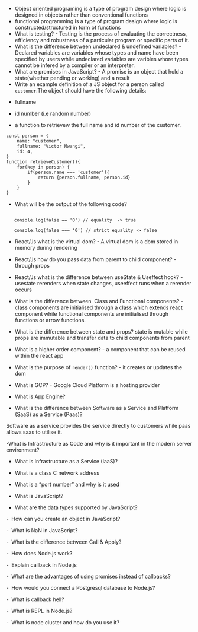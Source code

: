 - Object oriented programing is a type of program design where logic is designed in objects rather than conventional functions
- functional programming is a type of program design where logic is constructed/structured in form of functions
- What is testing? - Testing is the process of evaluating the correctness, efficiency and robustness of a particular program or specific parts of it.
- What is the difference between undeclared & undefined variables? -Declared variables are variables whose types and name have been specified by users while undeclared variables are varibles whore types cannot be infered by a compiler or an interpreter.
- What are promises in JavaScript? - A promise is an object that hold a state(whether pending or working) and a result
- Write an example definition of a JS object for a person called `customer`.The object should have the following details:

 * fullname

 * id number (i.e random number)

 * a function to retrievew the full name and id number of the customer.
 ```
 const person = {
     name: "customer",
     fullname: "Victor Mwangi",
     id: 4,
 }
 function retrieveCustomer(){
     for(key in person) {
         if(person.name === 'customer'){
             return {person.fullname, person.id} 
         }
     }
 }
 ```
 - What will be the output of the following code?

 ```

 	console.log(false == '0') // equality  -> true

 	console.log(false === '0') // strict equality -> false

 ```
- React/Js what is the virtual dom? - A virtual dom is a dom stored in memory during rendering
- React/Js how do you pass data from parent to child component? - through props
- React/Js what is the difference between useState & Useffect hook? - usestate rerenders when state changes, useeffect runs when a rerender occurs
- What is the difference between  Class and Functional components? - class components are initialised through a class which extends react component while functional components are initialised through functions or arrow functions.
- What is the difference between state and props? state is mutable while props are immutable and transfer data to child components from parent
- What is a higher order component? -  a component that can be reused within the react app
- What is the purpose of `render()` function? - it creates or updates the dom
- What is GCP? - Google Cloud Platform is a hosting provider




- What is App Engine?






- What is the difference between Software as a Service and Platform (SaaS) as a Service (Paas)?

Software as a service provides the service directly to customers while paas allows saas to utilise it.




-What is Infrastructure as Code and why is it important in the modern server environment?






- What is Infrastructure as a Service (IaaS)?






- What is a class C network address






- What is a “port number” and why is it used






- What is JavaScript?






- What are the data types supported by JavaScript?






-  How can you create an object in JavaScript?






-  What is NaN in JavaScript?






-  What is the difference between Call & Apply?






-  How does Node.js work?






-  Explain callback in Node.js






-  What are the advantages of using promises instead of callbacks?






-  How would you connect a Postgresql database to Node.js?






-  What is callback hell?






-  What is REPL in Node.js?






-  What is node cluster and how do you use it?